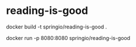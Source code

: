 # reading-is-good


docker build -t springio/reading-is-good .

docker run -p 8080:8080  springio/reading-is-good

